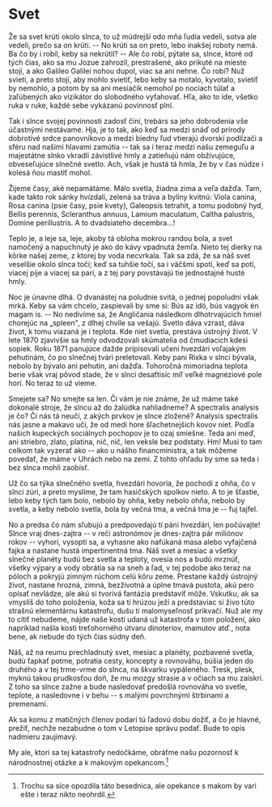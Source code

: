 # Svet

Že sa svet krúti okolo slnca, to už múdrejší odo mňa ľudia vedeli, sotva
ale vedeli, prečo sa on krúti. -- No krúti sa on preto, lebo inakšej
roboty nemá. Ba čo by i robil, keby sa nekrútil? -- Ale čo robí, pýtate
sa, slnce, ktoré od tých čias, ako sa mu Jozue zahrozil, prestrašené,
ako prikuté na mieste stojí, a ako Galileo Galilei nohou dupol, viac sa
ani nehne. Čo robí? Nuž svieti, a preto stojí, aby mohlo svietiť, lebo
keby sa motalo, kyvotalo, svietiť by nemohlo, a potom by sa ani mesiačik
nemohol po nociach túlať a zaľúbených ako vizikátor do slobodného
vyťahovať. Hľa, ako to ide, všetko ruka v ruke, každé sebe vykázanú
povinnosť plní.

Tak i slnce svojej povinnosti zadosť činí, trebárs sa jeho dobrodenia
vše účastnými nestávame. Hja, je to tak, ako keď sa medzi snáď od
prírody dobrotivé srdce panovníkovo a medzi biedny ľud vtierajú dvorskí
podlízači a sféru nad našimi hlavami zamútia -- tak sa i teraz medzi
našu zemeguľu a majestátne slnko vkradli závistlivé hmly a zatieňujú nám
obživujúce, obveseľujúce slnečné svetlo. Ach, však je hustá tá hmla, že
by v čas núdze i kolesá ňou mastiť mohol.

Žijeme časy, aké nepamätáme. Málo svetla, žiadna zima a veľa dažďa. Tam,
kade takto rok sánky hvízdali, zelená sa tráva a byliny kvitnú: Viola
canina, Rosa canina (psie časy, psie kvety), Galeopsis tetrahit, a tomu
podobný hyd, Bellis perennis, Scleranthus annuus, Lamium maculatum,
Caltha palustris, Domine perillustris. A to dvadsiateho decembra\...!

Teplo je, a leje sa, leje, akoby tá obloha mokrou randou bola, a svet
namočený a napuchnutý je ako do kávy vpadnutá žemľa. Nieto tej dierky na
kôrke našej zeme, z ktorej by voda necvrkala. Tak sa zdá, že sa náš svet
veselšie okolo slnca točí; keď sa tuhšie točí, sa i väčšmi spotí, keď sa
potí, viacej pije a viacej sa parí, a z tej pary povstávajú tie
jednostajné husté hmly.

Noc je únavne dlhá. O dvanástej na poludnie svitá, o jednej popoludní
však mrká. Keby sa vám chcelo, zaspievali by sme si: Bús az idö, bús
vagyok én magam is. -- No nedivíme sa, že Angličania následkom
dlhotrvajúcich hmiel chorejúc na „spleen", z dlhej chvíle sa vešajú.
Svetlo dáva vzrast, dáva život, k tomu viazaná je i teplota. Kde niet
svetla, prestáva ústrojný život. V lete 1870 zjavivšie sa hmly
odvodzovali skúmatelia od čmudiacich kdesi sopiek. Roku 1871 panujúce
dažde pripisovali učení hvezdári voľajakým pehutinám, čo po slnečnej
tvári preletovali. Keby pani Rixka v slnci bývala, nebolo by bývalo ani
pehutín, ani dažďa. Tohoročná mimoriadna teplota berie však vraj pôvod
stade, že v slnci desaťtisíc míľ veľké magnéziové pole horí. No teraz to
už vieme.

Smejete sa? No smejte sa len. Či vám je nie známe, že už máme také
dokonalé stroje, že slncu až do žalúdka nahliadneme? A spectralis
analysis je čo? Či nás tá neučí, z akých prvkov je slnce zložené?
Analysis spectralis nás jasne a makavo učí, že od medi hore
šľachetnejších kovov niet. Podľa našich kupeckých sociálnych pochopov je
to ozaj smiešne. Teda ani meď, ani striebro, zlato, platina, nič, nič,
len veksle bez podstaty. Hm! Musí to tam celkom tak vyzerať ako -- ako u
nášho financministra, a tak môžeme povedať, že máme v Uhrách nebo na
zemi. Z tohto ohľadu by sme sa teda i bez slnca mohli zaobísť.

Už čo sa týka slnečného svetla, hvezdári hovoria, že pochodí z ohňa, čo
v slnci zúri, a preto myslíme, že tam hasičských spolkov nieto. A to je
šťastie, lebo keby tých tam bolo, nebolo by ohňa, keby nebolo ohňa,
nebolo by svetla, a keby nebolo svetla, bola by večná tma, a večná tma
je -- fuj tajfel.

No a predsa čo nám sľubujú a predpovedajú tí páni hvezdári, len
počúvajte! Slnce vraj dnes-zajtra -- v reči astronómov je dnes-zajtra
pár miliónov rokov -- vyhorí, vysoptí sa, a vyhasne ako nafúkaná masa
alebo vyfajčená fajka a nastane hustá impertinentná tma. Náš svet a
mesiac a všetky slnečné planéty budú bez svetla a teploty, ovesia nos a
budú mrznúť, všetky výpary a vody obrátia sa na sneh a ľad, v tej podobe
ako teraz na póloch a pokryjú zimným rúchom celú kôru zeme. Prestane
každý ústrojný život, nastane hrozná, zimná, bezživotná a úplne tmavá
pustota, akú pero opísať nevládze, ale akú si tvorivá fantázia
predstaviť môže. Vskutku, ak sa vmyslíš do toho položenia, koža sa ti
hrúzou ježí a predstaviac si živo túto strašnú elementárnu katastrofu,
dušu ti malomyseľnosť prikvačí. Nuž ale my to cítiť nebudeme, nájde naše
kosti udaná už katastrofa v tom položení, ako napríklad našla kosti
treťohorného útvaru dinoteriov, mamutov atď., nota bene, ak nebude do
tých čias súdny deň.

Náš, až na reumu prechladnutý svet, mesiac a planéty, pozbavené svetla,
budú ťapkať potme, potratia cesty, koncepty a rovnováhu, búšia jeden do
druhého a v tej trme-vrme do slnca, na škvarku vypáleného. Tresk, plesk,
myknú takou prudkosťou doň, že mu mozgy strasie a v očiach sa mu
zaiskrí. Z toho sa slnce zažne a bude nasledovať predošlá rovnováha vo
svetle, teplote, a nasledovne i v behu -- s malými povrchnými štrbinami
a premenami.

Ak sa komu z matičných členov podarí tú ľadovú dobu dožiť, a čo je
hlavné, prežiť, nechže nezabudne o tom v Letopise správu podať. Bude to
opis nadmieru zaujímavý.

My ale, ktorí sa tej katastrofy nedočkáme, obráťme našu pozornosť k
národnostnej otázke a k makovým opekancom.[^1]

[^1]: Trochu sa síce opozdila táto besednica, ale opekance s makom by
    vari ešte i teraz nikto neohrdil.
